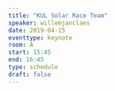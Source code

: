 ```yaml
---
title: "KUL Solar Race Team"
speaker: willemjanclaes
date: 2019-04-15
eventtype: keynote
room: A
start: 15:45
end: 16:45
type: schedule
draft: false
---
```

